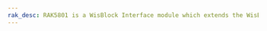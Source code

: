 ```yaml
---
rak_desc: RAK5801 is a WisBlock Interface module which extends the WisBlock system with 4-20mA current to voltage converter. It supports up to 2 4-20mA interfaces and voltage supply for connected sensors.
---
```


<rk-redirect to="/Product-Categories/WisBlock/RAK5801/Overview/" />